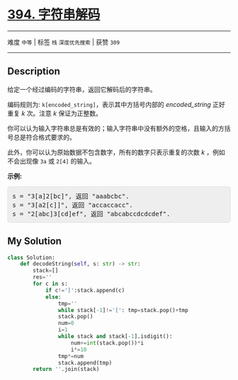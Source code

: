 # [394. 字符串解码](https://leetcode-cn.com/problems/decode-string/)

---

难度 `中等` | 标签 `栈` `深度优先搜索`  | 获赞 `309`

---

## Description

<style>
section pre{
    background-color: #eee;
    border: 1px solid #ddd;
    padding:10px;
    border-radius: 5px;
}
</style>
<section>
<p>给定一个经过编码的字符串，返回它解码后的字符串。</p>
<p>编码规则为: <code>k[encoded_string]</code>，表示其中方括号内部的 <em>encoded_string</em> 正好重复 <em>k</em> 次。注意 <em>k</em> 保证为正整数。</p>
<p>你可以认为输入字符串总是有效的；输入字符串中没有额外的空格，且输入的方括号总是符合格式要求的。</p>
<p>此外，你可以认为原始数据不包含数字，所有的数字只表示重复的次数 <em>k</em> ，例如不会出现像&nbsp;<code>3a</code>&nbsp;或&nbsp;<code>2[4]</code>&nbsp;的输入。</p>
<p><strong>示例:</strong></p>
<pre>s = "3[a]2[bc]", 返回 "aaabcbc".
s = "3[a2[c]]", 返回 "accaccacc".
s = "2[abc]3[cd]ef", 返回 "abcabccdcdcdef".
</pre>
</section>

## My Solution

```python
class Solution:
    def decodeString(self, s: str) -> str:
        stack=[]
        res=''
        for c in s:
            if c!=']':stack.append(c)
            else:
                tmp=''
                while stack[-1]!='[': tmp=stack.pop()+tmp
                stack.pop()
                num=0
                i=1
                while stack and stack[-1].isdigit(): 
                    num+=int(stack.pop())*i
                    i*=10
                tmp*=num
                stack.append(tmp)
        return ''.join(stack)
```

